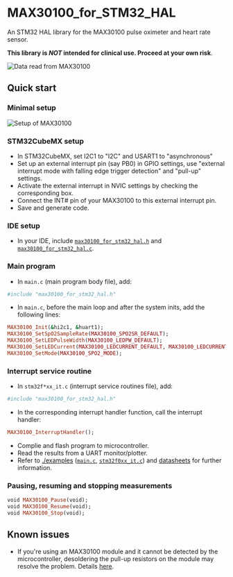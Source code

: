 # MAX30100_for_STM32_HAL
An STM32 HAL library for the MAX30100 pulse oximeter and heart rate sensor. 

**This library is ***NOT*** intended for clinical use. Proceed at your own risk**.

![Data read from MAX30100](./examples/images/example_heart_rate.bmp)

## Quick start
### Minimal setup
![Setup of MAX30100](./examples/images/minimal_connections.bmp)
<!--[](#known-issues)-->

### STM32CubeMX setup
* In STM32CubeMX, set I2C1 to "I2C" and USART1 to "asynchronous"
* Set up an external interrupt pin (say PB0) in GPIO settings, use "external interrupt mode with falling edge trigger detection" and "pull-up" settings.
* Activate the external interrupt in NVIC settings by checking the corresponding box.
* Connect the INT# pin of your MAX30100 to this external interrupt pin.
* Save and generate code.

### IDE setup
* In your IDE, include [`max30100_for_stm32_hal.h`](./max30100_for_stm32_hal.h) and [`max30100_for_stm32_hal.c`](./max30100_for_stm32_hal.c).

### Main program
* In `main.c` (main program body file), add:
```ruby
#include "max30100_for_stm32_hal.h"
```
* In `main.c`, before the main loop and after the system inits, add the following lines:
 ```ruby
MAX30100_Init(&hi2c1, &huart1);
MAX30100_SetSpO2SampleRate(MAX30100_SPO2SR_DEFAULT);
MAX30100_SetLEDPulseWidth(MAX30100_LEDPW_DEFAULT);
MAX30100_SetLEDCurrent(MAX30100_LEDCURRENT_DEFAULT, MAX30100_LEDCURRENT_DEFAULT);
MAX30100_SetMode(MAX30100_SPO2_MODE);
 ```
 ### Interrupt service routine
* In `stm32f*xx_it.c` (interrupt service routines file), add:
```ruby
#include "max30100_for_stm32_hal.h"
```
* In the corresponding interrupt handler function, call the interrupt handler:
```ruby
MAX30100_InterruptHandler();
```
* Complie and flash program to microcontroller.
* Read the results from a UART monitor/plotter.
* Refer to [./examples](./examples) ([`main.c`](./examples/main.c), [`stm32f0xx_it.c`](./examples/stm32f0xx_it.c)) and [datasheets](https://www.maximintegrated.com/en/products/sensors/MAX30100.html) for further information.

### Pausing, resuming and stopping measurements
```ruby
void MAX30100_Pause(void);
void MAX30100_Resume(void);
void MAX30100_Stop(void);
```

## Known issues
* If you're using an MAX30100 module and it cannot be detected by the microcontroller, desoldering the pull-up resistors on the module may resolve the problem. Details [here](https://www.teachmemicro.com/max30100-arduino-heart-rate-sensor/).
